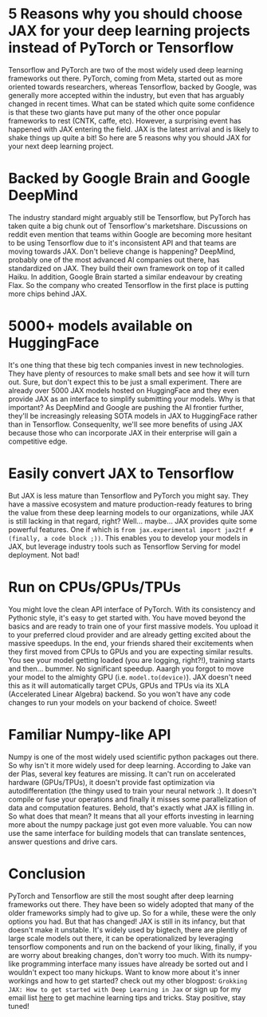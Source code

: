 # 5 Reasons why you should choose JAX for your deep learning projects instead of PyTorch or Tensorflow

Tensorflow and PyTorch are two of the most widely used deep learning frameworks out there. PyTorch, coming from Meta, started out as more oriented towards researchers, whereas Tensorflow, backed by Google, was generally more accepted within the industry, but even that has arguably changed in recent times. What can be stated which quite some confidence is that these two giants have put many of the other once popular frameworks to rest (CNTK, caffe, etc). However, a surprising event has happened with JAX entering the field. JAX is the latest arrival and is likely to shake things up quite a bit! So here are 5 reasons why you should JAX for your next deep learning project.

# Backed by Google Brain and Google DeepMind

The industry standard might arguably still be Tensorflow, but PyTorch has taken quite a big chunk out of Tensorflow's marketshare. Discussions on reddit even mention that teams within Google are becoming more hesitant to be using Tensorflow due to it's inconsistent API and that teams are moving towards JAX. Don't believe change is happening? DeepMind, probably one of the most advanced AI companies out there, has standardized on JAX. They build their own framework on top of it called Haiku. In addition, Google Brain started a similar endeavour by creating Flax. So the company who created Tensorflow in the first place is putting more chips behind JAX.

# 5000+ models available on HuggingFace

It's one thing that these big tech companies invest in new technologies. They have plenty of resources to make small bets and see how it will turn out. Sure, but don't expect this to be just a small experiment. There are already over 5000 JAX models hosted on HuggingFace and they even provide JAX as an interface to simplify submitting your models. Why is that important? As DeepMind and Google are pushing the AI frontier further, they'll be increasingly releasing SOTA models in JAX to HuggingFace rather than in Tensorflow. Consequenlty, we'll see more benefits of using JAX because those who can incorporate JAX in their enterprise will gain a competitive edge.

# Easily convert JAX to Tensorflow

But JAX is less mature than Tensorflow and PyTorch you might say. They have a massive ecosystem and mature production-ready features to bring the value from these deep learning models to our organizations, while JAX is still lacking in that regard, right? Well... maybe... JAX provides quite some powerful features. One if which is `from jax.experimental import jax2tf #(finally, a code block ;))`. This enables you to develop your models in JAX, but leverage industry tools such as Tensorflow Serving for model deployment. Not bad!

# Run on CPUs/GPUs/TPUs

You might love the clean API interface of PyTorch. With its consistency and Pythonic style, it's easy to get started with. You have moved beyond the basics and are ready to train one of your first massive models. You upload it to your preferred cloud provider and are already getting excited about the massive speedups. In the end, your friends shared their excitements when they first moved from CPUs to GPUs and you are expecting similar results. You see your model getting loaded (you are logging, right?!), training starts and then... bummer. No significant speedup. Aaargh you forgot to move your model to the almighty GPU (i.e. `model.to(device)`). JAX doesn't need this as it will automatically target CPUs, GPUs and TPUs via its XLA (Accelerated Linear Algebra) backend. So you won't have any code changes to run your models on your backend of choice. Sweet!

# Familiar Numpy-like API

Numpy is one of the most widely used scientific python packages out there. So why isn't it more widely used for deep learning. According to Jake van der Plas, several key features are missing. It can't run on accelerated hardware (GPUs/TPUs), it doesn't provide fast optimization via autodifferentation (the thingy used to train your neural network :). It doesn't compile or fuse your operations and finally it misses some parallelization of data and computation features. Behold, that's exactly what JAX is filling in. So what does that mean? It means that all your efforts investing in learning more about the numpy package just got even more valuable. You can now use the same interface for building models that can translate sentences, answer questions and drive cars.

# Conclusion

PyTorch and Tensorflow are still the most sought after deep learning frameworks out there. They have been so widely adopted that many of the older frameworks simply had to give up. So for a while, these were the only options you had. But that has changed! JAX is still in its infancy, but that doesn't make it unstable. It's widely used by bigtech, there are plently of large scale models out there, it can be operationalized by leveraging tensorflow components and run on the backend of your liking, finally, if you are worry about breaking changes, don't worry too much. With its numpy-like programming interface many issues have already be sorted out and I wouldn't expect too many hickups. Want to know more about it's inner workings and how to get started? check out my other blogpost: `Grokking JAX: How to get started with Deep Learning in Jax` or sign up for my email list [here](https://sruinard.medium.com/subscribe) to get machine learning tips and tricks. Stay positive, stay tuned!
